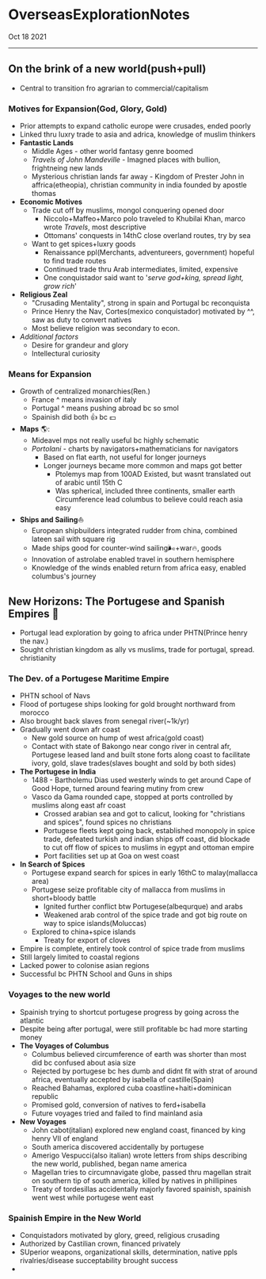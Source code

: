 # OverseasExplorationNotes
Oct 18 2021
***
## On the brink of a new world(push+pull)
 - Central to transition fro agrarian to commercial/capitalism

### Motives for Expansion(God, Glory, Gold)
 - Prior attempts to expand catholic europe were crusades, ended poorly
 - Linked thru luxry trade to asia and adrica, knowledge of muslim thinkers
 - **Fantastic Lands**
   - Middle Ages - other world fantasy genre boomed
   - *Travels of John Mandeville* - Imagned places with bullion, frightneing new lands 
   - Mysterious christian lands far away - Kingdom of Prester John in affrica(etheopia), christian community in india founded by apostle thomas
 - **Economic Motives**
   - Trade cut off by muslims, mongol conquering opened door
     - Niccolo+Maffeo+Marco polo traveled to Khubilai Khan, marco wrote *Travels*, most descriptive
     - Ottomans' conquests in 14thC close overland routes, try by sea
   - Want to get spices+luxry goods 
     - Renaissance ppl(Merchants, adventureers, government) hopeful to find trade routes 
     - Continued trade thru Arab intermediates, limited, expensive 
     - One conquistador said want to '*serve god+king, spread light, grow rich*'
 - **Religious Zeal**
   - "Crusading Mentality", strong in spain and Portugal bc reconquista 
   - Prince Henry the Nav, Cortes(mexico conquistador) motivated by ^^, saw as duty to convert natives 
   - Most believe religion was secondary to econ.
 - *Additional factors*
   - Desire for grandeur and glory 
   - Intellectural curiosity

### Means for Expansion 
 - Growth of centralized monarchies(Ren.)
   - France ^ means invasion of italy
   - Portugal ^ means pushing abroad bc so smol 
   - Spainish did both :thumbsup: bc :dollar:
 - **Maps** 🌎️:
   - Mideavel mps not really useful bc highly schematic
   - *Portolani* - charts by navigators+mathematicians for navigators 
     - Based on flat earth, not useful for longer journeys 
     - Longer journeys became more common and maps got better 
       - Ptolemys map from 100AD Existed, but wasnt translated out of arabic until 15th C 
       - Was spherical, included three continents, smaller earth Circumference lead columbus to believe could reach asia easy 
 - **Ships and Sailing**:boat:  
   - European shipbuilders integrated rudder from china, combined lateen sail with square rig 
   - Made ships good for counter-wind sailing🌬️+war:fire:, goods
   - Innovation of astrolabe enabled travel in southern hemisphere
   - Knowledge of the winds enabled return from africa easy, enabled columbus's journey 

## New Horizons: The Portugese and Spanish Empires :sunrise:
 - Portugal lead exploration by going to africa under PHTN(Prince henry the nav.)
 - Sought christian kingdom as ally vs muslims, trade for portugal, spread. christianity 

### The Dev. of a Portugese Maritime Empire 
 - PHTN school of Navs
 - Flood of portugese ships looking for gold brought northward from morocco 
 - Also brought back slaves from senegal river(~1k/yr)
 - Gradually went down afr coast 
   - New gold source on hump of west africa(gold coast)
   - Contact with state of Bakongo near congo river in central afr, Portugese leased land and built stone forts along coast to facilitate ivory, gold, slave trades(slaves bought and sold by both sides) 
 - **The Portugese in India** 
   - 1488 - Bartholemu Dias used westerly winds to get around Cape of Good Hope, turned around fearing mutiny from crew 
   - Vasco da Gama rounded cape, stopped at ports controlled by muslims along east afr coast 
     - Crossed arabian sea and got to calicut, looking for "christians and spices", found spices no christians 
     - Portugese fleets kept going back, established monopoly in spice trade, defeated turkish and indian ships off coast, did blockade to cut off flow of spices to muslims in egypt and ottoman empire 
     - Port facilities set up at Goa on west coast
 - **In Search of Spices**
   - Portugese expand search for spices in early 16thC to malay(mallacca area)
   - Portugese seize profitable city of mallacca from muslims in short+bloody battle 
     - Ignited further conflict btw Portugese(albequrque) and arabs 
     - Weakened arab control of the spice trade and got big route on way to spice islands(Moluccas)
   - Explored to china+spice islands 
     - Treaty for export of cloves 
 - Empire is complete, entirely took control of spice trade from muslims
 - Still largely limited to coastal regions 
 - Lacked power to colonise asian regions 
 - Successful bc PHTN School and Guns in ships 

### Voyages to the new world 
 - Spainish trying to shortcut portugese progress by going across the atlantic
 - Despite being after portugal, were still profitable bc had more starting money 
 - **The Voyages of Columbus**
   - Columbus believed circumference of earth was shorter than most did bc confused about asia size 
   - Rejected by portugese bc hes dumb and didnt fit with strat of around africa, eventually accepted by isabella of castille(Spain)
   - Reached Bahamas, explored cuba coastline+haiti+dominican republic 
   - Promised gold, conversion of natives to ferd+isabella 
   - Future voyages tried and failed to find mainland asia 
 - **New Voyages**
   - John cabot(italian) explored new england coast, financed by king henry VII of england 
   - South america discovered accidentally by portugese
   - Amerigo Vespucci(also italian) wrote letters from ships describing the new world, published, began name america 
   - Magellan tries to circumnavigate globe, passed thru magellan strait on southern tip of south america, killed by natives in phillipines 
   - Treaty of tordesillas accidentally majorly favored spainish, spainish went west while portugese went east 

### Spainish Empire in the New World
 - Conquistadors motivated by glory, greed, religious crusading
 - Authorized by Castilian crown, financed privately 
 - SUperior weapons, organizational skills, determination, native ppls rivalries/disease succeptability brought success 
 - 